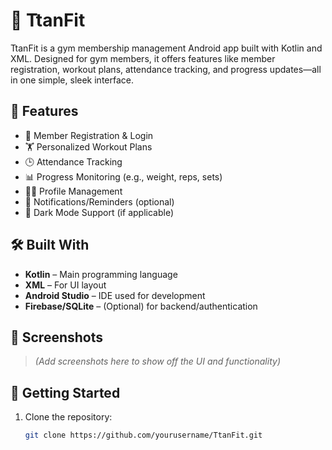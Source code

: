 # 💪 TtanFit

TtanFit is a gym membership management Android app built with Kotlin and XML. Designed for gym members, it offers features like member registration, workout plans, attendance tracking, and progress updates—all in one simple, sleek interface.

## 📱 Features

- 📝 Member Registration & Login  
- 🏋️ Personalized Workout Plans  
- 🕒 Attendance Tracking  
- 📊 Progress Monitoring (e.g., weight, reps, sets)  
- 🧑‍💼 Profile Management  
- 🔔 Notifications/Reminders (optional)  
- 🌙 Dark Mode Support (if applicable)

## 🛠️ Built With

- **Kotlin** – Main programming language  
- **XML** – For UI layout  
- **Android Studio** – IDE used for development  
- **Firebase/SQLite** – (Optional) for backend/authentication

## 📸 Screenshots

> *(Add screenshots here to show off the UI and functionality)*

## 🚀 Getting Started

1. Clone the repository:
   ```bash
   git clone https://github.com/yourusername/TtanFit.git
